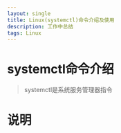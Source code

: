 ```yaml
---
layout: single
title: Linux(systemctl)命令介绍及使用
description: 工作中总结
tags: Linux
---
```

# systemctl命令介绍
>systemctl是系统服务管理器指令

# 说明